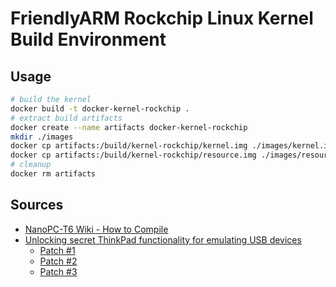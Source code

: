 # FriendlyARM Rockchip Linux Kernel Build Environment

## Usage

```bash
# build the kernel
docker build -t docker-kernel-rockchip .
# extract build artifacts
docker create --name artifacts docker-kernel-rockchip
mkdir ./images
docker cp artifacts:/build/kernel-rockchip/kernel.img ./images/kernel.img
docker cp artifacts:/build/kernel-rockchip/resource.img ./images/resource.img
# cleanup
docker rm artifacts
```

## Sources

- [NanoPC-T6 Wiki - How to Compile](https://wiki.friendlyelec.com/wiki/index.php/NanoPC-T6#How_to_Compile)
- [Unlocking secret ThinkPad functionality for emulating USB devices](https://xairy.io/articles/thinkpad-xdci)
  - [Patch #1](https://git.kernel.org/pub/scm/linux/kernel/git/torvalds/linux.git/commit/?id=3551ff7c5cfff4dc27fdcd14fa286edc08d78088)
  - [Patch #2](https://git.kernel.org/pub/scm/linux/kernel/git/torvalds/linux.git/commit/?id=fc85c59b85d111f51b58ecf08485fa74ac5471cd)
  - [Patch #3](https://git.kernel.org/pub/scm/linux/kernel/git/torvalds/linux.git/commit/?id=cf9f7a6ee7b1f53f9ae13da55585b7d16aee2460)